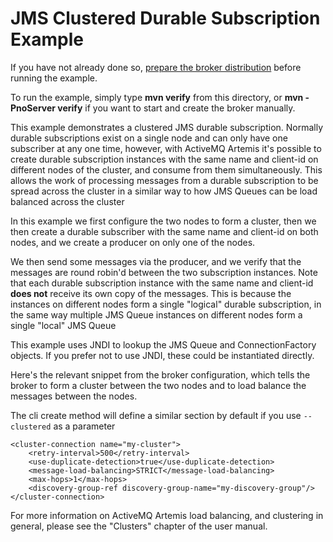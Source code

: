 # JMS Clustered Durable Subscription Example

If you have not already done so, [prepare the broker distribution](../../../../README.md#getting-started) before running the example.

To run the example, simply type **mvn verify** from this directory, or **mvn -PnoServer verify** if you want to start and create the broker manually.

This example demonstrates a clustered JMS durable subscription. Normally durable subscriptions exist on a single node and can only have one subscriber at any one time, however, with ActiveMQ Artemis it's possible to create durable subscription instances with the same name and client-id on different nodes of the cluster, and consume from them simultaneously. This allows the work of processing messages from a durable subscription to be spread across the cluster in a similar way to how JMS Queues can be load balanced across the cluster

In this example we first configure the two nodes to form a cluster, then we then create a durable subscriber with the same name and client-id on both nodes, and we create a producer on only one of the nodes.

We then send some messages via the producer, and we verify that the messages are round robin'd between the two subscription instances. Note that each durable subscription instance with the same name and client-id **does not** receive its own copy of the messages. This is because the instances on different nodes form a single "logical" durable subscription, in the same way multiple JMS Queue instances on different nodes form a single "local" JMS Queue

This example uses JNDI to lookup the JMS Queue and ConnectionFactory objects. If you prefer not to use JNDI, these could be instantiated directly.

Here's the relevant snippet from the broker configuration, which tells the broker to form a cluster between the two nodes and to load balance the messages between the nodes.

The cli create method will define a similar section by default if you use `--clustered` as a parameter

    <cluster-connection name="my-cluster">
        <retry-interval>500</retry-interval>
        <use-duplicate-detection>true</use-duplicate-detection>
        <message-load-balancing>STRICT</message-load-balancing>
        <max-hops>1</max-hops>
        <discovery-group-ref discovery-group-name="my-discovery-group"/>
    </cluster-connection>

For more information on ActiveMQ Artemis load balancing, and clustering in general, please see the "Clusters" chapter of the user manual.